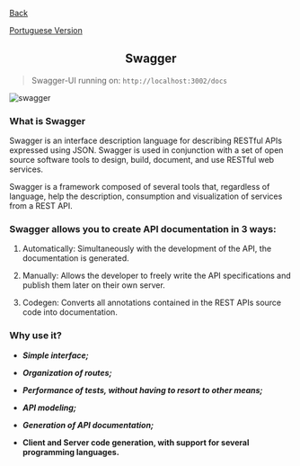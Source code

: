 <a href="https://github.com/Squad-Back-End/reprography-nodejs/blob/master/docs/README-en.md">Back</a>

<a href="https://github.com/Squad-Back-End/reprography-nodejs/blob/master/docs/swagger/README.md">Portuguese Version</a>

## <h2 align="center">Swagger</h2>

> Swagger-UI running on: `http://localhost:3002/docs`

![swagger](https://github.com/Squad-Back-End/reprography-nodejs/blob/master/docs/swagger/swagger.png)

### What is Swagger

Swagger is an interface description language for describing RESTful APIs expressed using JSON.
Swagger is used in conjunction with a set of open source software tools to design, build, document, and use RESTful web services.

Swagger is a framework composed of several tools that, regardless of language, help the description, consumption and visualization of services from a REST API.


### **Swagger allows you to create API documentation in 3 ways:**

1. Automatically: Simultaneously with the development of the API, the documentation is generated.

2. Manually: Allows the developer to freely write the API specifications and publish them later on their own server.

3. Codegen: Converts all annotations contained in the REST APIs source code into documentation.


### **Why use it?**

- ***Simple interface;***

- ***Organization of routes;***

- ***Performance of tests, without having to resort to other means;***

- ***API modeling;***

- ***Generation of API documentation;***

- **Client and Server code generation, with support for several programming languages.**
